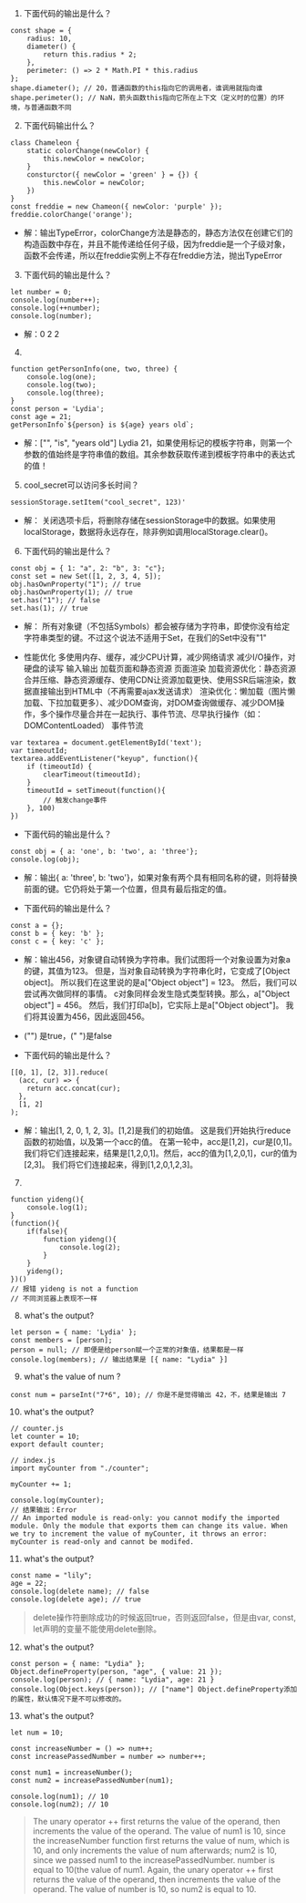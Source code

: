 

1. 下面代码的输出是什么？
```
const shape = {
    radius: 10,
    diameter() {
        return this.radius * 2;
    },
    perimeter: () => 2 * Math.PI * this.radius
};
shape.diameter(); // 20，普通函数的this指向它的调用者，谁调用就指向谁
shape.perimeter(); // NaN，箭头函数this指向它所在上下文（定义时的位置）的环境，与普通函数不同
```
2. 下面代码输出什么？
```
class Chameleon {
    static colorChange(newColor) {
        this.newColor = newColor;
    }
    consturctor({ newColor = 'green' } = {}) {
        this.newColor = newColor;
    })
}
const freddie = new Chameon({ newColor: 'purple' });
freddie.colorChange('orange');
```
* 解：输出TypeError，colorChange方法是静态的，静态方法仅在创建它们的构造函数中存在，并且不能传递给任何子级，因为freddie是一个子级对象，函数不会传递，所以在freddie实例上不存在freddie方法，抛出TypeError

3. 下面代码的输出是什么？
```
let number = 0;
console.log(number++);
console.log(++number);
console.log(number);
```
* 解：0 2 2 

4. 
```
function getPersonInfo(one, two, three) {
    console.log(one);
    console.log(two);
    console.log(three);
}
const person = 'Lydia';
const age = 21;
getPersonInfo`${person} is ${age} years old`;
```
* 解：["", "is", "years old"] Lydia 21，如果使用标记的模板字符串，则第一个参数的值始终是字符串值的数组。其余参数获取传递到模板字符串中的表达式的值！
5. cool_secret可以访问多长时间？
```
sessionStorage.setItem("cool_secret", 123)'
```
* 解： 关闭选项卡后，将删除存储在sessionStorage中的数据。如果使用localStorage，数据将永远存在，除非例如调用localStorage.clear()。

6. 下面代码的输出是什么？
```
const obj = { 1: "a", 2: "b", 3: "c"};
const set = new Set([1, 2, 3, 4, 5]);
obj.hasOwnProperty("1"); // true
obj.hasOwnProperty(1); // true
set.has("1"); // false
set.has(1); // true
```
* 解： 所有对象键（不包括Symbols）都会被存储为字符串，即使你没有给定字符串类型的键。不过这个说法不适用于Set，在我们的Set中没有"1"

* 性能优化
多使用内存、缓存，减少CPU计算，减少网络请求
减少I/O操作，对硬盘的读写 输入输出
加载页面和静态资源
页面渲染
加载资源优化：静态资源合并压缩、静态资源缓存、使用CDN让资源加载更快、使用SSR后端渲染，数据直接输出到HTML中（不再需要ajax发送请求）
渲染优化：懒加载（图片懒加载、下拉加载更多）、减少DOM查询，对DOM查询做缓存、减少DOM操作，多个操作尽量合并在一起执行、事件节流、尽早执行操作（如：DOMContentLoaded）
事件节流
```
var textarea = document.getElementById('text');
var timeoutId;
textarea.addEventListener("keyup", function(){
    if (timeoutId) {
        clearTimeout(timeoutId);
    }
    timeoutId = setTimeout(function(){
        // 触发change事件
    }, 100)
})

```
* 下面代码的输出是什么？
```
const obj = { a: 'one', b: 'two', a: 'three'};
console.log(obj);
```
* 解：输出{ a: 'three', b: 'two'}，如果对象有两个具有相同名称的键，则将替换前面的键。它仍将处于第一个位置，但具有最后指定的值。

* 下面代码的输出是什么？
```
const a = {};
const b = { key: 'b' };
const c = { key: 'c' };
```
* 解：输出456，对象键自动转换为字符串。我们试图将一个对象设置为对象a的键，其值为123。
但是，当对象自动转换为字符串化时，它变成了[Object object]。 所以我们在这里说的是a["Object object"] = 123。 然后，我们可以尝试再次做同样的事情。 c对象同样会发生隐式类型转换。那么，a["Object object"] = 456。
然后，我们打印a[b]，它实际上是a["Object object"]。 我们将其设置为456，因此返回456。

* ("") 是true，(" ")是false

* 下面代码的输出是什么？
```
[[0, 1], [2, 3]].reduce(
  (acc, cur) => {
    return acc.concat(cur);
  },
  [1, 2]
);
```
* 解：输出[1, 2, 0, 1, 2, 3]。[1,2]是我们的初始值。 这是我们开始执行reduce函数的初始值，以及第一个acc的值。 在第一轮中，acc是[1,2]，cur是[0,1]。 我们将它们连接起来，结果是[1,2,0,1]。然后，acc的值为[1,2,0,1]，cur的值为[2,3]。 我们将它们连接起来，得到[1,2,0,1,2,3]。

7. 
```
function yideng(){
    console.log(1);
}
(function(){
    if(false){
        function yideng(){
            console.log(2);
        }
    }
    yideng();
})()
// 报错 yideng is not a function
// 不同浏览器上表现不一样
```

8. what's the output?
```
let person = { name: 'Lydia' };
const members = [person];
person = null; // 即便是给person赋一个正常的对象值，结果都是一样
console.log(members); // 输出结果是 [{ name: "Lydia" }]
```

9. what's the value of num ?
```
const num = parseInt("7*6", 10); // 你是不是觉得输出 42，不，结果是输出 7
```

10. what's the output?
```
// counter.js
let counter = 10;
export default counter;

// index.js
import myCounter from "./counter";

myCounter += 1;

console.log(myCounter);
// 结果输出：Error
// An imported module is read-only: you cannot modify the imported module. Only the module that exports them can change its value. When we try to increment the value of myCounter, it throws an error: myCounter is read-only and cannot be modifed.

```

11. what's the output?
```
const name = "lily";
age = 22;
console.log(delete name); // false
console.log(delete age); // true
```
> delete操作符删除成功的时候返回true，否则返回false，但是由var, const, let声明的变量不能使用delete删除。

12. what's the output?
```
const person = { name: "Lydia" };
Object.defineProperty(person, "age", { value: 21 });
console.log(person); // { name: "Lydia", age: 21 }
console.log(Object.keys(person)); // ["name"] Object.defineProperty添加的属性，默认情况下是不可以修改的。
```

13. what's the output?
```
let num = 10;

const increaseNumber = () => num++;
const increasePassedNumber = number => number++;

const num1 = increaseNumber();
const num2 = increasePassedNumber(num1);

console.log(num1); // 10
console.log(num2); // 10
```
> The unary operator ++ first returns the value of the operand, then increments the value of the operand. The value of num1 is 10, since the increaseNumber function first returns the value of num, which is 10, and only increments the value of num afterwards; num2 is 10, since we passed num1 to the increasePassedNumber. number is equal to 10(the value of num1. Again, the unary operator ++ first returns the value of the operand, then increments the value of the operand. The value of number is 10, so num2 is equal to 10.